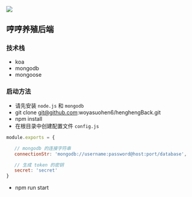 ![](https://github.com/woyasuohen6/henghengBack/blob/master/public/logo.png)
## 哼哼养殖后端  
### 技术栈
- koa
- mongodb 
- mongoose

### 启动方法
- 请先安装 `node.js` 和 `mongodb`  
- git clone git@github.com:woyasuohen6/henghengBack.git
- npm install
- 在根目录中创建配置文件 `config.js`
```js
module.exports = {

   // mongodb 的连接字符串
   connectionStr: 'mongodb://username:password@host:port/database',

   // 生成 token 的密钥 
   secret: 'secret'
}
```
- npm run start
